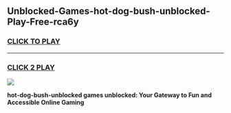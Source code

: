 
## Unblocked-Games-hot-dog-bush-unblocked-Play-Free-rca6y
<h3>
<a href="https://premium76.site?title=hot-dog-bush-unblocked&ref=19M">CLICK TO PLAY</a></h3>
<hr>

<h3>
<a href="https://premium76.site?title=hot-dog-bush-unblocked&ref=19M">CLICK 2 PLAY</a>
  
</h3>

<a href="https://premium76.site?title=hot-dog-bush-unblocked&ref=19M"><img src="https://clearcache.store/games.png"></a>


**hot-dog-bush-unblocked games unblocked: Your Gateway to Fun and Accessible Online Gaming**
